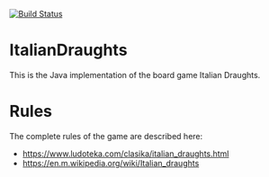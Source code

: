 [![Build Status](https://app.travis-ci.com/AndreaGonzato/ItalianDraughts.svg?token=mbqkqifSVkWs9qhq64bY&branch=main)](https://app.travis-ci.com/AndreaGonzato/ItalianDraughts)


# ItalianDraughts

This is the Java implementation of the board game Italian Draughts.


# Rules
The complete rules of the game are described here:
- https://www.ludoteka.com/clasika/italian_draughts.html
- https://en.m.wikipedia.org/wiki/Italian_draughts
